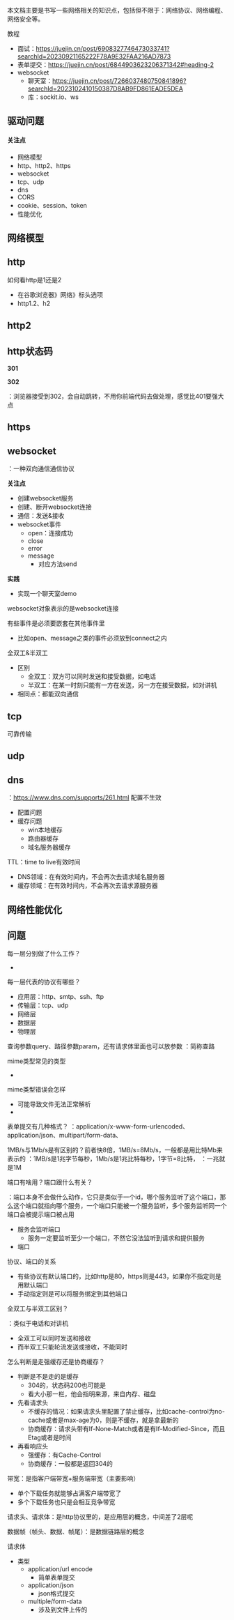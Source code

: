 本文档主要是书写一些网络相关的知识点，包括但不限于：网络协议、网络编程、网络安全等。

教程

- 面试：https://juejin.cn/post/6908327746473033741?searchId=20230921165222F78A9E32FAA216AD7873
- 表单提交：<https://juejin.cn/post/6844903623206371342#heading-2>
- websocket
  - 聊天室：https://juejin.cn/post/7266037480750841896?searchId=2023102410150387D8AB9FD861EADE5DEA
  - 库：sockit.io、ws




## 驱动问题

#### 关注点

- 网络模型
- http、http2、https
- websocket
- tcp、udp
- dns
- CORS
- cookie、session、token
- 性能优化



## 网络模型





## http

如何看http是1还是2

- 在谷歌浏览器》网络》标头选项
- http1.2、h2



## http2



## http状态码

**301**

**302**

：浏览器接受到302，会自动跳转，不用你前端代码去做处理，感觉比401要强大点



## https



## websocket

：一种双向通信通信协议

**关注点**

- 创建websocket服务
- 创建、断开websocket连接
- 通信：发送&接收
- websocket事件
  - open：连接成功
  - close
  - error
  - message
    - 对应方法send

**实践**

- 实现一个聊天室demo

websocket对象表示的是websocket连接

有些事件是必须要嵌套在其他事件里

- 比如open、message之类的事件必须放到connect之内

全双工&半双工

- 区别
  - 全双工：双方可以同时发送和接受数据，如电话
  - 半双工：在某一时刻只能有一方在发送，另一方在接受数据，如对讲机
- 相同点：都能双向通信



## tcp

可靠传输



## udp



## dns

：<https://www.dns.com/supports/261.html>
配置不生效

- 配置问题
- 缓存问题
  - win本地缓存
  - 路由器缓存
  - 域名服务器缓存

TTL：time to live有效时间

- DNS领域：在有效时间内，不会再次去请求域名服务器
- 缓存领域：在有效时间内，不会再次去请求源服务器



## 网络性能优化



## 问题

每一层分别做了什么工作？

- 

每一层代表的协议有哪些？

- 应用层：http、smtp、ssh、ftp
- 传输层：tcp、udp
- 网络层
- 数据层
- 物理层





查询参数query、路径参数param，还有请求体里面也可以放参数
：简称查路

mime类型常见的类型

- 

mime类型错误会怎样

- 可能导致文件无法正常解析
- 

表单提交有几种格式？
：application/x-www-form-urlencoded、application/json、multipart/form-data、



1MB/s与1Mb/s是有区别的？前者快8倍，1MB/s=8Mb/s，一般都是用比特Mb来表示的
：1MB/s是1兆字节每秒，1Mb/s是1兆比特每秒，1字节=8比特，
：一兆就是1M

端口有啥用？端口跟什么有关？

：端口本身不会做什么动作，它只是类似于一个id，哪个服务监听了这个端口，那么这个端口就指向哪个服务，一个端口只能被一个服务监听，多个服务监听同一个端口会被提示端口被占用

- 服务会监听端口
  - 服务一定要监听至少一个端口，不然它没法监听到请求和提供服务
- 端口



协议、端口的关系

- 有些协议有默认端口的，比如http是80，https则是443，如果你不指定则是用默认端口
- 手动指定则是可以将服务绑定到其他端口

全双工与半双工区别？

：类似于电话和对讲机

- 全双工可以同时发送和接收
- 而半双工只能轮流发送或接收，不能同时

怎么判断是走强缓存还是协商缓存？

- 判断是不是走的是缓存
  - 304的，状态码200也可能是
  - 看大小那一栏，他会指明来源，来自内存、磁盘
- 先看请求头
  - 不缓存的情况：如果请求头里配置了禁止缓存，比如cache-control为no-cache或者是max-age为0，则是不缓存，就是拿最新的
  - 协商缓存：请求头带有If-None-Match或者是有If-Modified-Since，而且Etag或者是时间
- 再看响应头
  - 强缓存：有Cache-Control
  - 协商缓存：一般都是返回304的

带宽：是指客户端带宽+服务端带宽（主要影响）

- 单个下载任务就能够占满客户端带宽了
- 多个下载任务也只是会相互竞争带宽

请求头、请求体：是http协议里的，是应用层的概念，中间差了2层呢

数据帧（帧头、数据、帧尾）：是数据链路层的概念

请求体

- 类型
  - application/url encode
    - 简单表单提交
  - application/json
    - json格式提交
  - multiple/form-data
    - 涉及到文件上传的
